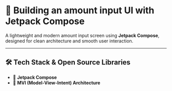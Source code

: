 # 🚀 Building an amount input UI with Jetpack Compose

A lightweight and modern amount input screen using **Jetpack Compose**, designed for clean architecture and smooth user interaction.

---

## **🛠️ Tech Stack & Open Source Libraries**

- 🧱 **Jetpack Compose**
- 🔄 **MVI (Model-View-Intent) Architecture**